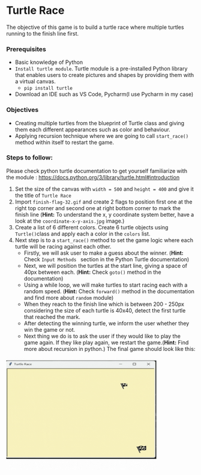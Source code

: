 # Turtle Race
The objective of this game is to build a turtle race
where multiple turtles running to the finish line first.
### Prerequisites
 - Basic knowledge of Python
 - ```Install turtle module```. Turtle module is a pre-installed Python library that enables users to create pictures and shapes by providing them with a virtual canvas.
    - ```pip install turtle```
 - Download an IDE such as VS Code, Pycharm(I use Pycharm in my case)

### Objectives
   - Creating multiple turtles from the blueprint of Turtle class and giving them each different appearances such as color and behaviour.
   - Applying recursion technique where we are going to call ```start_race()``` method within itself to restart the game.

### Steps to follow:
Please check python turtle documentation to get yourself familiarize with the module : https://docs.python.org/3/library/turtle.html#introduction
1. Set the size of the canvas with ```width = 500``` and ```height = 400``` and give it the title of ```Turtle Race```
2. Import ```finish-flag-32.gif``` and create 2 flags to position first one at the right top corner and second one at right bottom corner to mark the finish line (**Hint:** To understand the x, y coordinate system better, have a look at the ```coordinate-x-y-axis.jpg``` image.)
3. Create a list of 6 different colors. Create 6 turtle objects using ```Turtle()```class and apply each a color in the ```colors``` list. 
4. Next step is to  a ```start_race()``` method to set the game logic where each turtle will be racing against each other.
   - Firstly, we will ask user to make a guess about the winner. (**Hint:** Check ```Input Methods ``` section in the Python Turtle documentation)
   - Next, we will position the turtles at the start line, giving a space of 40px between each. (**Hint:** Check ```goto()``` method in the documentation)
   - Using a while loop, we will make turtles to start racing each with a random speed. (**Hint:** Check ```forward()``` method in the documentation and find more about ```random``` module)
   - When they reach to the finish line which is between 200 - 250px considering the size of each turtle is 40x40, detect the first turtle that reached the mark.
   - After detecting the winning turtle, we inform the user whether they win the game or not.
   - Next thing we do is to ask the user if they would like to play the game again. If they like play again, we restart the game.(**Hint:** Find more about recursion in python.)
The final game should look like this:
<img src="turtlerace.gif" width="400" height="300" />